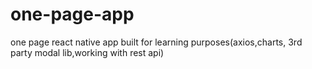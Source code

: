 # one-page-app

one page react native app built for learning purposes(axios,charts, 3rd party modal lib,working with rest api)
